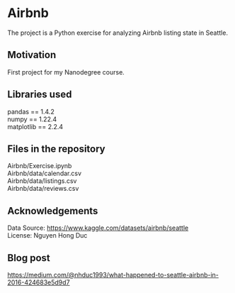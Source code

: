 # Airbnb

The project is a Python exercise for analyzing Airbnb listing state in Seattle.

## Motivation

First project for my Nanodegree course.

## Libraries used

pandas == 1.4.2<br />
numpy == 1.22.4<br />
matplotlib == 2.2.4<br />

## Files in the repository

Airbnb/Exercise.ipynb<br />
Airbnb/data/calendar.csv<br />
Airbnb/data/listings.csv<br />
Airbnb/data/reviews.csv<br />

## Acknowledgements
Data Source: https://www.kaggle.com/datasets/airbnb/seattle <br />
License: Nguyen Hong Duc <br />

## Blog post
https://medium.com/@nhduc1993/what-happened-to-seattle-airbnb-in-2016-424683e5d9d7
